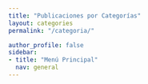 ```yaml
---
title: "Publicaciones por Categorías"
layout: categories
permalink: "/categoria/"

author_profile: false
sidebar:
- title: "Menú Principal"
  nav: general
---
```

